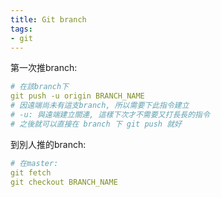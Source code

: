 ```yaml
---
title: Git branch
tags:
- git
---
```


第一次推branch:

``` yml
# 在該branch下
git push -u origin BRANCH_NAME
# 因遠端尚未有這支branch, 所以需要下此指令建立
# -u: 與遠端建立關連, 這樣下次才不需要又打長長的指令
# 之後就可以直接在 branch 下 git push 就好
```

<!-- more -->

到別人推的branch:
``` yml
# 在master:
git fetch
git checkout BRANCH_NAME
```